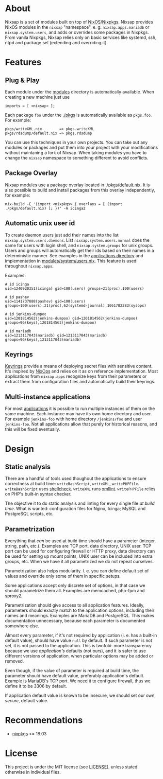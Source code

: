 About
=====

Nixsap is a set of modules built on top of
[NixOS](https://nixos.org/)/[Nixpkgs](https://nixos.org/nixpkgs/).  Nixsap
provides NixOS modules in the `nixsap` "namespace", e. g. `nixsap.apps.mariadb`
or `nixsap.system.users`, and adds or overrides some packages in Nixpkgs.
From vanila Nixpkgs, Nixsap relies only on basic services like systemd, ssh, ntpd
and package set (extending and overriding it).


Features
========


Plug & Play
-----------

Each module under the [modules](./modules) directory is automatically available.
When creating a new machine just use

    imports = [ <nixsap> ];

Each package `foo` under the [./pkgs](./pkgs) is automatically available as `pkgs.foo`.
For example:

    pkgs/writeXML.nix        => pkgs.writeXML
    pkgs/rdsdump/default.nix => pkgs.rdsdump

You can use this techniques in your own projects. You can take out any modules
or packages and put them into your project with your modifications without
maintaning a fork of Nixsap.  When taking modules you have to change the
`nixsap` namespace to something different to avoid conflicts.


Package Overlay
---------------

Nixsap modules use a package overlay located in [./pkgs/default.nix](./pkgs/default.nix).
It is also possible to build and install packages from this overlay independently,
for example:

```
nix-build -E '(import <nixpkgs> { overlays = [ (import ./pkgs/default.nix) ]; })' -A icinga2
```


Automatic unix user id
-----------------------

To create daemon users just add their names into the list
`nixsap.system.users.daemons`.  List `nixsap.system.users.normal`
does the same for users with login shell, and `nixsap.system.groups`
for unix groups.  Users and groups will automatically get their
ids based on their names in a deterministic manner.  See examples
in the [applications directory](./modules/apps) and implementation in
[modules/system/users.nix](modules/system/users.nix). This feature is used
throughout `nixsap.apps`.

Examples:

    # id icinga
    uid=1240920351(icinga) gid=100(users) groups=21(proc),100(users)

    # id pashev
    uid=1141737888(pashev) gid=100(users) groups=100(users),21(proc),62(systemd-journal),1061782283(sysops)

    # id jenkins-dumpoo
    uid=1201814562(jenkins-dumpoo) gid=1201814562(jenkins-dumpoo) groups=96(keys),1201814562(jenkins-dumpoo)

    # id mariadb
    uid=1213117043(mariadb) gid=1213117043(mariadb) groups=96(keys),1213117043(mariadb)



Keyrings
--------

[Keyrings](modules/deployment/keyrings.nix) provide a means of
deploying secret files with sensitive content.  It's inspired by
[NixOps](https://nixos.org/nixops/) and relies on it as on reference
implementation. Most applications from `nixsap.apps` recognize keys from their
parameters or extract them from configuration files and automatically build
their keyrings.


Multi-instance applications
---------------------------

For most [applications](./modules/apps) it is possible to run multiple
instances of them on the same machine. Each instance may have its own
home directory and user. For example `jenkins-foo` with home directory
`/jenkins/foo` and user `jenkins-foo`.  Not all applications allow that
purely for historical reasons, and this will be fixed eventually.




Design
======


Static analysis
---------------

There are a handful of tools used thoughout the applications to ensure
correctness at build time: `writeBashScript`, `writeXML`, `writePHPFile`.
`writeBashScript` uses [shellcheck](https://www.shellcheck.net/). `writeXML`
runs [xmllint](http://xmlsoft.org/xmllint.html). `writePHPFile` relies on
PHP's built-in syntax checker.

The objective it to do static analysis and linting for every single file
_at build time_. What is wanted: configuration files for Nginx, Icinga;
MySQL and PostgreSQL scripts, etc.


Parametrization
---------------

Everything that _can_ be used at build time should have a parameter (integer,
string, path, etc.).  Examples are TCP port, data directory, UNIX user. TCP
port can be used for configuring firewall or HTTP proxy, data directory can
be used for setting up mount points, UNIX user can be included into extra
groups, etc.  When we have it all parametrized we do not repeat ourselves.

Parametrization also helps modularity. I. e. you can define default set of
values and override only some of them in specific setups.

Some applications accept only discrete set of options, in that case we should
parametrize them all.  Examples are memcached, php-fpm and sproxy2.

Parametrization should give access to all application features. Ideally,
parameters should exactly match to the application options, including
their names and meanings.  Examples are MariaDB and PostgreSQL. This makes
documentation unnecessary, because each parameter is documented somewhere else.

Almost every parameter, if it's not required by application (i. e. has
a built-in default value), should have value `null` by default.  If such
parameter is not set, it is not passed to the application. This is twofold:
more transparency because we use _application's_ defaults (not ours), and it
is safer to use different versions of application, when particular options
may be added or removed.

Even though, if the value of parameter is required at build time, the parameter
should have default value, preferably application's default. Example is
MariaDB's TCP port. We need it to configure firewall, thus we define it to
be 3306 by default.

If application default value is known to be insecure, we should set our own,
_secure_, default value.


Recommendations
===============

* [nixpkgs](https://nixos.org/nixpkgs/) >= 18.03


License
=======

This project is under the MIT license (see [LICENSE](LICENSE)),
unless stated otherwise in individual files.


